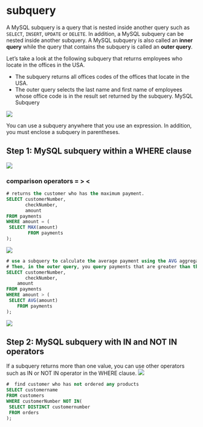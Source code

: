 # subquery
A MySQL subquery is a query that is nested inside another query such as `SELECT`, `INSERT`, `UPDATE` or `DELETE`. 
In addition, a MySQL subquery can be nested inside another subquery.
A MySQL subquery is also called an **inner query** while the query that contains the subquery is called an **outer query**.

Let’s take a look at the following subquery that returns employees who locate in the offices in the USA.

* The subquery returns all offices codes of the offices that locate in the USA.
* The outer query selects the last name and first name of employees whose office code is in the result set returned by the subquery.
MySQL Subquery

<img src="http://www.mysqltutorial.org/wp-content/uploads/2013/02/mysql-subquery.gif">

You can use a subquery anywhere that you use an expression. 
In addition, you must enclose a subquery in parentheses.

## Step 1: MySQL subquery within a WHERE clause
<img src="http://www.mysqltutorial.org/wp-content/uploads/2013/05/payments_table.png">

### comparison operators = > <
```sql
# returns the customer who has the maximum payment.
SELECT customerNumber,
       checkNumber,
       amount
FROM payments
WHERE amount = (
 SELECT MAX(amount) 
        FROM payments
);
```
<img src="http://www.mysqltutorial.org/wp-content/uploads/2013/02/mysql-subquery-with-equal-operator.png">

```sql
# use a subquery to calculate the average payment using the AVG aggregate function. 
# Then, in the outer query, you query payments that are greater than the average payment
SELECT customerNumber,
       checkNumber,
    amount
FROM payments
WHERE amount > (
 SELECT AVG(amount) 
    FROM payments
);
```
<img src="http://www.mysqltutorial.org/wp-content/uploads/2013/02/mysql-subquery-with-greater-than-operator.png">

## Step 2: MySQL subquery with IN and NOT IN operators
If a subquery returns more than one value, you can use other operators such as IN or NOT IN operator in the WHERE clause.
<img src="http://www.mysqltutorial.org/wp-content/uploads/2009/12/customers_orders_tables.png">

```sql
#  find customer who has not ordered any products
SELECT customername
FROM customers
WHERE customerNumber NOT IN(
 SELECT DISTINCT customernumber
 FROM orders
);
```















